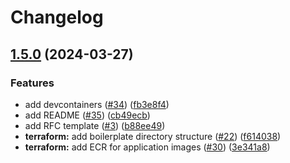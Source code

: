 # Changelog

## [1.5.0](https://github.com/dvsa/vol-app/compare/v1.4.0...v1.5.0) (2024-03-27)


### Features

* add devcontainers ([#34](https://github.com/dvsa/vol-app/issues/34)) ([fb3e8f4](https://github.com/dvsa/vol-app/commit/fb3e8f41bee33c8c3ca9e54a7839aec2c0bdbd4a))
* add README ([#35](https://github.com/dvsa/vol-app/issues/35)) ([cb49ecb](https://github.com/dvsa/vol-app/commit/cb49ecbccb7c6e1c623b94cb44d5b5eaefeb3d92))
* add RFC template ([#3](https://github.com/dvsa/vol-app/issues/3)) ([b88ee49](https://github.com/dvsa/vol-app/commit/b88ee49f17503e5e75cf196cda210e3267a18030))
* **terraform:** add boilerplate directory structure ([#22](https://github.com/dvsa/vol-app/issues/22)) ([f614038](https://github.com/dvsa/vol-app/commit/f61403840ce7c5cabfd99ee0da6a89411d41b170))
* **terraform:** add ECR for application images ([#30](https://github.com/dvsa/vol-app/issues/30)) ([3e341a8](https://github.com/dvsa/vol-app/commit/3e341a850ab0ea119c7126dc1852e96aae447af2))
